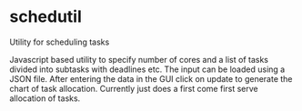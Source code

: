 # schedutil
Utility for scheduling tasks

Javascript based utility to specify number of cores and a list of tasks divided into subtasks with deadlines etc.
The input can be loaded using a JSON file.
After entering the data in the GUI click on update to generate the chart of task allocation.
Currently just does a first come first serve allocation of tasks.
